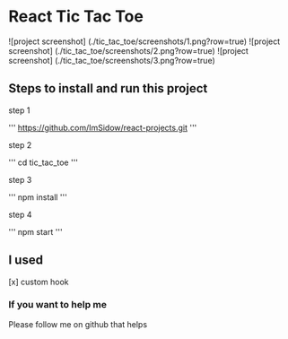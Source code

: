 # React Tic Tac Toe

![project screenshot] (./tic_tac_toe/screenshots/1.png?row=true)
![project screenshot] (./tic_tac_toe/screenshots/2.png?row=true)
![project screenshot] (./tic_tac_toe/screenshots/3.png?row=true)

## Steps to install and run this project

step 1

'''
    https://github.com/ImSidow/react-projects.git
'''

step 2

'''
    cd tic_tac_toe
'''

step 3

'''
    npm install
'''

step 4

'''
    npm start
'''


## I used

[x] custom hook

### If you want to help me

Please follow me on github that helps

